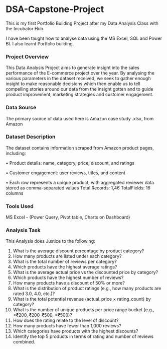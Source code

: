 # DSA-Capstone-Project

 This is my first Portfolio Building Project after my Data Analysis Class with the Incubator Hub.

I have been taught how to analyse data using the MS Excel, SQL and Power BI. I also learnt Portfolio building.

### Project Overview
This Data Analysis Project aims to generate insight into the sales performance of the E-commerce project over the year. By analysing the various parameters in the dataset received, we seek to gather enough insight to make reasonable decisions which then enable us to tell compelling stories around our data from the insight gotten and to guide product improvement, marketing strategies and customer engagement.  

### Data Source
The primary source of data used here is Amazon case study .xlsx, from Amazon

###  Dataset Description 
The dataset contains information scraped from Amazon product pages, including: 

•       Product details: name, category, price, discount, and ratings 

•       Customer engagement: user reviews, titles, and content 

•       Each row represents a unique product, with aggregated reviewer data 
stored as comma-separated values 
Total Records: 1,46
TotalFields: 16 columns

### Tools Used
MS Excel - (Power Query, Pivot table, Charts on Dashboard) 

### Analysis Task
This Analysis does Justice to the following: 

1. What is the average discount percentage by product category? 
2. How many products are listed under each category? 
3. What is the total number of reviews per category?  
4. Which products have the highest average ratings? 
5. What is the average actual price vs the discounted price by category? 
6. Which products have the highest number of reviews? 
7. How many products have a discount of 50% or more? 
8. What is the distribution of product ratings (e.g., how many products are rated 3.0, 
4.0, etc.)? 
9. What is the total potential revenue (actual_price × rating_count) by category? 
10. What is the number of unique products per price range bucket (e.g., <₹200, 
₹200–₹500, >₹500)? 
11. How does the rating relate to the level of discount? 
12. How many products have fewer than 1,000 reviews? 
13. Which categories have products with the highest discounts? 
14. Identify the top 5 products in terms of rating and number of reviews combined. 
   
